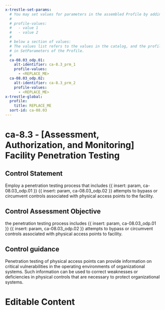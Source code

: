 ```yaml
---
x-trestle-set-params:
  # You may set values for parameters in the assembled Profile by adding
  #
  # profile-values:
  #   - value 1
  #   - value 2
  #
  # below a section of values:
  # The values list refers to the values in the catalog, and the profile-values represent values
  # in SetParameters of the Profile.
  #
  ca-08.03_odp.01:
    alt-identifier: ca-8.3_prm_1
    profile-values:
      - <REPLACE_ME>
  ca-08.03_odp.02:
    alt-identifier: ca-8.3_prm_2
    profile-values:
      - <REPLACE_ME>
x-trestle-global:
  profile:
    title: REPLACE_ME
  sort-id: ca-08.03
---
```


# ca-8.3 - \[Assessment, Authorization, and Monitoring\] Facility Penetration Testing

## Control Statement

Employ a penetration testing process that includes {{ insert: param, ca-08.03_odp.01 }} {{ insert: param, ca-08.03_odp.02 }} attempts to bypass or circumvent controls associated with physical access points to the facility.

## Control Assessment Objective

the penetration testing process includes {{ insert: param, ca-08.03_odp.01 }} {{ insert: param, ca-08.03_odp.02 }} attempts to bypass or circumvent controls associated with physical access points to facility.

## Control guidance

Penetration testing of physical access points can provide information on critical vulnerabilities in the operating environments of organizational systems. Such information can be used to correct weaknesses or deficiencies in physical controls that are necessary to protect organizational systems.

# Editable Content

<!-- Make additions and edits below -->
<!-- The above represents the contents of the control as received by the profile, prior to additions. -->
<!-- If the profile makes additions to the control, they will appear below. -->
<!-- The above markdown may not be edited but you may edit the content below, and/or introduce new additions to be made by the profile. -->
<!-- If there is a yaml header at the top, parameter values may be edited. Use --set-parameters to incorporate the changes during assembly. -->
<!-- The content here will then replace what is in the profile for this control, after running profile-assemble. -->
<!-- The current profile has no added parts for this control, but you may add new ones here. -->
<!-- Each addition must have a heading either of the form ## Control my_addition_name -->
<!-- or ## Part a. (where the a. refers to one of the control statement labels.) -->
<!-- "## Control" parts are new parts added after the statement part. -->
<!-- "## Part" parts are new parts added into the top-level statement part with that label. -->
<!-- Subparts may be added with nested hash levels of the form ### My Subpart Name -->
<!-- underneath the parent ## Control or ## Part being added -->
<!-- See https://ibm.github.io/compliance-trestle/tutorials/ssp_profile_catalog_authoring/ssp_profile_catalog_authoring for guidance. -->
